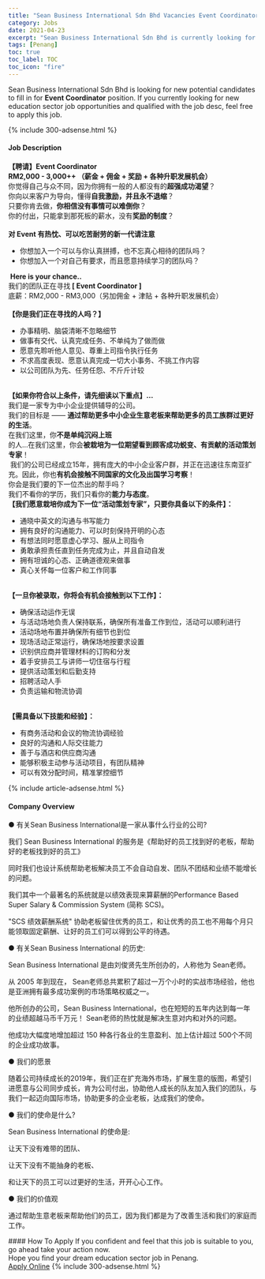 ```yaml
---
title: "Sean Business International Sdn Bhd Vacancies Event Coordinator" 
category: Jobs 
date: 2021-04-23 
excerpt: "Sean Business International Sdn Bhd is currently looking for suitable person to fill in the Event Coordinator which positioned at Penang" 
tags: [Penang] 
toc: true 
toc_label: TOC 
toc_icon: "fire" 
--- 
```


<p>Sean Business International Sdn Bhd is looking for new potential candidates to fill in for <b>Event Coordinator</b> position. If you currently looking for new education sector job opportunities and qualified with the job desc, feel free to apply this job.
</p>{% include 300-adsense.html %} 
<div><div><h4>Job Description</h4></div><div><div><span><div><div><div><strong>&#12304;&#32856;&#35831;&#12305;Event Coordinator</strong></div><div><strong>RM2,000 - 3,000++ &#65288;&#34218;&#37329; + &#20323;&#37329; + &#22870;&#21169; + &#21508;&#31181;&#21319;&#32844;&#21457;&#23637;&#26426;&#20250;&#65289;</strong>&#160;</div><div>&#20320;&#35273;&#24471;&#33258;&#24049;&#19982;&#20247;&#19981;&#21516;&#65292;&#22240;&#20026;&#20320;&#25317;&#26377;&#19968;&#33324;&#30340;&#20154;&#37117;&#27809;&#26377;&#30340;<strong>&#36229;&#24378;&#25104;&#21151;&#28212;&#26395;</strong>&#65311;</div><div>&#20320;&#21521;&#20197;&#26469;&#23458;&#25143;&#20026;&#23548;&#21521;&#65292;&#25026;&#24471;<strong>&#33258;&#25105;&#28608;&#21169;&#65292;&#24182;&#19988;&#27704;&#19981;&#36864;&#32553;</strong>&#65311;</div><div>&#21482;&#35201;&#20320;&#32943;&#21435;&#20570;&#65292;<strong>&#20320;&#30456;&#20449;&#27809;&#26377;&#20107;&#24773;&#21487;&#20197;&#38590;&#20498;&#20320;</strong>&#65311;</div><div>&#20320;&#30340;&#20184;&#20986;&#65292;&#21482;&#33021;&#25343;&#21040;&#37027;&#27515;&#26495;&#30340;&#34218;&#27700;&#65292;&#27809;&#26377;<strong>&#22870;&#21169;&#30340;&#21046;&#24230;</strong>&#65311;</div><div>&#160;<br><strong>&#23545; Event &#26377;&#28909;&#24561;&#12289;&#21487;&#20197;&#21507;&#33510;&#32784;&#21171;&#30340;&#26032;&#19968;&#20195;&#35831;&#27880;&#24847;</strong></div><ul><li>&#20320;&#24819;&#21152;&#20837;&#19968;&#20010;&#21487;&#20197;&#19982;&#20320;&#35748;&#30495;&#25340;&#25615;&#65292;&#20063;&#19981;&#24536;&#30495;&#24515;&#30456;&#24453;&#30340;&#22242;&#38431;&#21527;&#65311;</li><li>&#20320;&#24819;&#21152;&#20837;&#19968;&#20010;&#23545;&#33258;&#24049;&#26377;&#35201;&#27714;&#65292;&#32780;&#19988;&#24895;&#24847;&#25345;&#32493;&#23398;&#20064;&#30340;&#22242;&#38431;&#21527;&#65311;</li></ul><div>&#160;<strong>Here is your chance..</strong>&#160;</div><div>&#25105;&#20204;&#30340;&#22242;&#38431;&#27491;&#22312;&#23547;&#25214;<strong>&#160;[ Event Coordinator ]</strong></div><div>&#24213;&#34218;&#65306;RM2,000 - RM3,000&#65288;&#21478;&#21152;&#20323;&#37329; + &#27941;&#36148; + &#21508;&#31181;&#21319;&#32844;&#21457;&#23637;&#26426;&#20250;&#65289;<br><br><strong>&#12304;&#20320;&#26159;&#25105;&#20204;&#27491;&#22312;&#23547;&#25214;&#30340;&#20154;&#21527;&#65311;&#12305;</strong></div><ul><li>&#21150;&#20107;&#31934;&#26126;&#12289;&#33041;&#34955;&#28165;&#26224;&#19981;&#24573;&#30053;&#32454;&#33410;</li><li>&#20570;&#20107;&#26377;&#20132;&#20195;&#12289;&#35748;&#30495;&#23436;&#25104;&#20219;&#21153;&#12289;&#19981;&#21333;&#32431;&#20026;&#20102;&#20570;&#32780;&#20570;</li><li>&#24895;&#24847;&#20808;&#32838;&#21548;&#20182;&#20154;&#24847;&#35265;&#12289;&#23562;&#37325;&#19978;&#21496;&#25351;&#20196;&#25191;&#34892;&#20219;&#21153;</li><li>&#19981;&#27714;&#39640;&#24230;&#34920;&#29616;&#12289;&#24895;&#24847;&#35748;&#30495;&#23436;&#25104;&#19968;&#20999;&#22823;&#23567;&#20107;&#21153;&#12289;&#19981;&#25361;&#24037;&#20316;&#20869;&#23481;</li><li>&#20197;&#20844;&#21496;&#22242;&#38431;&#20026;&#20808;&#12289;&#20219;&#21171;&#20219;&#24616;&#12289;&#19981;&#26020;&#26020;&#35745;&#36739;</li></ul><div>&#160;<br><strong>&#12304;&#22914;&#26524;&#20320;&#31526;&#21512;&#20197;&#19978;&#26465;&#20214;&#65292;&#35831;&#20808;&#32454;&#35835;&#20197;&#19979;&#37325;&#28857;&#12305;&#8230;</strong></div><div>&#25105;&#20204;&#26159;&#19968;&#23478;&#19987;&#20026;&#20013;&#23567;&#20225;&#19994;&#25552;&#20379;&#36741;&#23548;&#30340;&#20844;&#21496;&#12290;</div><div>&#25105;&#20204;&#30340;&#30446;&#26631;&#26159; &#8212;&#8212;&#160;<strong>&#36890;&#36807;&#24110;&#21161;&#26356;&#22810;&#20013;&#23567;&#20225;&#19994;&#29983;&#24847;&#32769;&#26495;&#26469;&#24110;&#21161;&#26356;&#22810;&#30340;&#21592;&#24037;&#26063;&#32676;&#36807;&#26356;&#22909;&#30340;&#29983;&#27963;</strong>&#12290;&#160;</div><div>&#22312;&#25105;&#20204;&#36825;&#37324;&#65292;&#20320;<strong>&#19981;&#26159;&#21333;&#32431;&#27785;&#38391;&#19978;&#29677;</strong></div><div>&#30340;&#20154;&#8230;&#22312;&#25105;&#20204;&#36825;&#37324;&#65292;&#20320;&#20250;<strong>&#34987;&#26685;&#22521;&#20026;&#19968;&#20301;&#26399;&#26395;&#30475;&#21040;&#39038;&#23458;&#25104;&#21151;&#34581;&#21464;&#12289;&#26377;&#36129;&#29486;&#30340;&#27963;&#21160;&#31574;&#21010;&#19987;&#23478;</strong>&#65281;</div><div>&#160;&#25105;&#20204;&#30340;&#20844;&#21496;&#24050;&#32463;&#25104;&#31435;15&#24180;&#65292;&#25317;&#26377;&#24222;&#22823;&#30340;&#20013;&#23567;&#20225;&#19994;&#23458;&#25143;&#32676;&#65292;&#24182;&#27491;&#22312;&#36805;&#36895;&#24448;&#19996;&#21335;&#20122;&#25193;&#20805;&#12290;&#22240;&#27492;&#65292;&#20320;&#20063;<strong>&#26377;&#26426;&#20250;&#25509;&#35302;&#19981;&#21516;&#22269;&#23478;&#30340;&#25991;&#21270;&#21450;&#20986;&#22269;&#23398;&#20064;&#32771;&#23519;</strong>&#65281;&#160;</div><div>&#20320;&#20250;&#26159;&#25105;&#20204;&#35201;&#30340;&#19979;&#19968;&#20301;&#26480;&#20986;&#30340;&#24110;&#25163;&#21527;&#65311;</div><div>&#25105;&#20204;&#19981;&#30475;&#20320;&#30340;&#23398;&#21382;&#65292;&#25105;&#20204;&#21482;&#30475;&#20320;&#30340;<strong>&#33021;&#21147;&#19982;&#24577;&#24230;</strong>&#12290;&#160;&#160;</div><div><strong>&#12304;&#25105;&#20204;&#24895;&#24847;&#26685;&#22521;&#20320;&#25104;&#20026;&#19979;&#19968;&#20301;&#8220;&#27963;&#21160;&#31574;&#21010;&#19987;&#23478;&#8221;&#65292;&#21482;&#35201;&#20320;&#20855;&#22791;&#20197;&#19979;&#30340;&#26465;&#20214;&#12305;&#65306;</strong></div><ul><li>&#36890;&#26195;&#20013;&#33521;&#25991;&#30340;&#27807;&#36890;&#19982;&#20070;&#20889;&#33021;&#21147;</li><li>&#25317;&#26377;&#33391;&#22909;&#30340;&#27807;&#36890;&#33021;&#21147;&#12289;&#21487;&#20197;&#26102;&#21051;&#20445;&#25345;&#24320;&#26126;&#30340;&#24515;&#24577;</li><li>&#26377;&#24819;&#27861;&#21516;&#26102;&#24895;&#24847;&#34394;&#24515;&#23398;&#20064;&#12289;&#26381;&#20174;&#19978;&#21496;&#25351;&#20196;</li><li>&#21191;&#25954;&#25215;&#25285;&#36131;&#20219;&#30452;&#21040;&#20219;&#21153;&#23436;&#25104;&#20026;&#27490;&#65292;&#24182;&#19988;&#33258;&#21160;&#33258;&#21457;</li><li>&#25317;&#26377;&#22374;&#35802;&#30340;&#24515;&#24577;&#12289;&#27491;&#30830;&#36947;&#24503;&#35266;&#26469;&#20570;&#20107;</li><li>&#30495;&#24515;&#20851;&#24576;&#27599;&#19968;&#20301;&#23458;&#25143;&#21644;&#24037;&#20316;&#21516;&#20107;</li></ul>&#160;<br><strong>&#12304;&#19968;&#26086;&#20320;&#34987;&#24405;&#21462;&#65292;&#20320;&#23558;&#20250;&#26377;&#26426;&#20250;&#25509;&#35302;&#21040;&#20197;&#19979;&#24037;&#20316;&#12305;&#65306;</strong><ul><li>&#30830;&#20445;&#27963;&#21160;&#36816;&#20316;&#26080;&#35823;</li><li>&#19982;&#27963;&#21160;&#22330;&#22320;&#36127;&#36131;&#20154;&#20445;&#25345;&#32852;&#31995;&#65292;&#30830;&#20445;&#25152;&#26377;&#20934;&#22791;&#24037;&#20316;&#21040;&#20301;&#65292;&#27963;&#21160;&#21487;&#20197;&#39034;&#21033;&#36827;&#34892;</li><li>&#27963;&#21160;&#22330;&#22320;&#24067;&#32622;&#24182;&#30830;&#20445;&#25152;&#26377;&#32454;&#33410;&#20063;&#21040;&#20301;</li><li>&#29616;&#22330;&#27963;&#21160;&#27491;&#24120;&#36816;&#34892;&#65292;&#30830;&#20445;&#22330;&#22320;&#25353;&#35201;&#27714;&#35774;&#32622;</li><li>&#35782;&#21035;&#20379;&#24212;&#21830;&#24182;&#31649;&#29702;&#26448;&#26009;&#30340;&#35746;&#36141;&#21644;&#20998;&#21457;</li><li>&#30528;&#25163;&#23433;&#25490;&#21592;&#24037;&#19982;&#35762;&#24072;&#19968;&#20999;&#20303;&#23487;&#19982;&#34892;&#31243;</li><li>&#25552;&#20379;&#27963;&#21160;&#31574;&#21010;&#21644;&#21518;&#21220;&#25903;&#25345;</li><li>&#25307;&#32856;&#27963;&#21160;&#20154;&#25163;</li><li>&#36127;&#36131;&#36816;&#36755;&#21644;&#29289;&#27969;&#21327;&#35843;</li></ul>&#160;<br><strong>&#12304;&#38656;&#20855;&#22791;&#20197;&#19979;&#25216;&#33021;&#21644;&#32463;&#39564;&#12305;&#65306;</strong><ul><li>&#26377;&#21830;&#21153;&#27963;&#21160;&#21644;&#20250;&#35758;&#30340;&#29289;&#27969;&#21327;&#35843;&#32463;&#39564;</li><li>&#33391;&#22909;&#30340;&#27807;&#36890;&#21644;&#20154;&#38469;&#20132;&#24448;&#33021;&#21147;</li><li>&#21892;&#20110;&#19982;&#37202;&#24215;&#21644;&#20379;&#24212;&#21830;&#27807;&#36890;</li><li>&#33021;&#22815;&#31215;&#26497;&#20027;&#21160;&#21442;&#19982;&#27963;&#21160;&#39033;&#30446;&#65292;&#26377;&#22242;&#38431;&#31934;&#31070;</li><li>&#21487;&#20197;&#26377;&#25928;&#20998;&#37197;&#26102;&#38388;&#65292;&#31934;&#20934;&#25484;&#25511;&#32454;&#33410;</li></ul></div></div></span></div></div></div> 
{% include article-adsense.html %} 
<div><div><h4>Company Overview</h4></div><div><div><span><div><p>&#9679; &#26377;&#20851;Sean Business International&#26159;&#19968;&#23478;&#20174;&#20107;&#20160;&#20040;&#34892;&#19994;&#30340;&#20844;&#21496;?&#160;</p><p>&#25105;&#20204; Sean Business International &#30340;&#26381;&#21153;&#26159;&#12298;&#24110;&#21161;&#22909;&#30340;&#21592;&#24037;&#25214;&#21040;&#22909;&#30340;&#32769;&#26495;&#65292;&#24110;&#21161;&#22909;&#30340;&#32769;&#26495;&#25214;&#21040;&#22909;&#30340;&#21592;&#24037;&#12299;&#160;</p><p>&#21516;&#26102;&#25105;&#20204;&#20063;&#35774;&#35745;&#31995;&#32479;&#24110;&#21161;&#32769;&#26495;&#35299;&#20915;&#21592;&#24037;&#19981;&#20250;&#33258;&#21160;&#33258;&#21457;&#12289;&#22242;&#38431;&#19981;&#22242;&#32467;&#21644;&#19994;&#32489;&#19981;&#33021;&#22686;&#38271;&#30340;&#38382;&#39064;&#12290;&#160;</p><p>&#25105;&#20204;&#20854;&#20013;&#19968;&#20010;&#26368;&#33879;&#21517;&#30340;&#31995;&#32479;&#23601;&#26159;&#20197;&#32489;&#25928;&#34920;&#29616;&#26469;&#31639;&#34218;&#37228;&#30340;Performance Based Super Salary &amp; Commission System (&#31616;&#31216; SCS)&#12290;&#160;</p><p>"SCS &#32489;&#25928;&#34218;&#37228;&#31995;&#32479;" &#21327;&#21161;&#32769;&#26495;&#30041;&#20303;&#20248;&#31168;&#30340;&#21592;&#24037;&#65292;&#21644;&#35753;&#20248;&#31168;&#30340;&#21592;&#24037;&#20063;&#19981;&#29992;&#27599;&#20010;&#26376;&#21482;&#33021;&#39046;&#21462;&#22266;&#23450;&#34218;&#37228;&#12289;&#35753;&#22909;&#30340;&#21592;&#24037;&#20204;&#21487;&#20197;&#24471;&#21040;&#20844;&#24179;&#30340;&#24453;&#36935;&#12290;&#160;</p><p>&#9679; &#26377;&#20851;Sean Business International &#30340;&#21382;&#21490;:&#160;</p><p>Sean Business International &#26159;&#30001;&#21016;&#20426;&#36132;&#20808;&#29983;&#25152;&#21019;&#21150;&#30340;&#65292;&#20154;&#31216;&#20182;&#20026; Sean&#32769;&#24072;&#12290;</p><p>&#20174; 2005 &#24180;&#21040;&#29616;&#22312;&#65292; Sean&#32769;&#24072;&#24635;&#20849;&#32047;&#31215;&#20102;&#36229;&#36807;&#19968;&#19975;&#20010;&#23567;&#26102;&#30340;&#23454;&#25112;&#24066;&#22330;&#32463;&#39564;&#65292;&#20182;&#20063;&#26159;&#20122;&#27954;&#25317;&#26377;&#26368;&#22810;&#25104;&#21151;&#26696;&#20363;&#30340;&#24066;&#22330;&#31574;&#30053;&#26435;&#23041;&#20043;&#19968;&#12290;&#160;</p><p>&#20182;&#25152;&#21019;&#21150;&#30340;&#20844;&#21496;&#65292;Sean Business International&#65292;&#20063;&#22312;&#30701;&#30701;&#30340;&#20116;&#24180;&#20869;&#36798;&#21040;&#27599;&#19968;&#24180;&#30340;&#19994;&#32489;&#36229;&#36234;&#39532;&#24065;&#21315;&#19975;&#20803;&#65281; Sean&#32769;&#24072;&#30340;&#28909;&#24561;&#23601;&#26159;&#35299;&#20915;&#29983;&#24847;&#23545;&#20869;&#21644;&#23545;&#22806;&#30340;&#38382;&#39064;&#12290;&#160;</p><p>&#20182;&#25104;&#21151;&#22823;&#24133;&#24230;&#22320;&#22686;&#21152;&#36229;&#36807; 150 &#31181;&#21508;&#34892;&#21508;&#19994;&#30340;&#29983;&#24847;&#30408;&#21033;&#12289;&#21152;&#19978;&#20272;&#35745;&#36229;&#36807; 500&#20010;&#19981;&#21516;&#30340;&#20225;&#19994;&#25104;&#21151;&#25925;&#20107;&#12290;</p><p>&#9679; &#25105;&#20204;&#30340;&#24895;&#26223;&#160;</p><p>&#38543;&#30528;&#20844;&#21496;&#25345;&#32493;&#25104;&#38271;&#30340;2019&#24180;&#65292;&#25105;&#20204;&#27491;&#22312;&#25193;&#20805;&#28023;&#22806;&#24066;&#22330;&#65292;&#25193;&#23637;&#29983;&#24847;&#30340;&#29256;&#22270;&#65292;&#24076;&#26395;&#24341;&#36827;&#24895;&#24847;&#19982;&#20844;&#21496;&#21516;&#27493;&#25104;&#38271;&#65292;&#32943;&#20026;&#20844;&#21496;&#20184;&#20986;&#65292;&#21327;&#21161;&#20182;&#20154;&#25104;&#38271;&#30340;&#38431;&#21451;&#21152;&#20837;&#25105;&#20204;&#30340;&#22242;&#38431;&#65292;&#19982;&#25105;&#20204;&#19968;&#36215;&#36808;&#21521;&#22269;&#38469;&#24066;&#22330;&#65292;&#21327;&#21161;&#26356;&#22810;&#30340;&#20225;&#19994;&#32769;&#26495;&#65292;&#36798;&#25104;&#25105;&#20204;&#30340;&#20351;&#21629;&#12290;</p><p>&#9679; &#25105;&#20204;&#30340;&#20351;&#21629;&#26159;&#20160;&#20040;?&#160;</p><p>Sean Business International &#30340;&#20351;&#21629;&#26159;:</p><p>&#35753;&#22825;&#19979;&#27809;&#26377;&#38590;&#24102;&#30340;&#22242;&#38431;&#12289;</p><p>&#35753;&#22825;&#19979;&#27809;&#26377;&#19981;&#33021;&#25277;&#36523;&#30340;&#32769;&#26495;&#12289;</p><p>&#21644;&#35753;&#22825;&#19979;&#30340;&#21592;&#24037;&#21487;&#20197;&#36807;&#26356;&#22909;&#30340;&#29983;&#27963;&#65292;&#24320;&#24320;&#24515;&#24515;&#24037;&#20316;&#12290;</p><p>&#9679; &#25105;&#20204;&#30340;&#20215;&#20540;&#35266;</p><p>&#36890;&#36807;&#24110;&#21161;&#29983;&#24847;&#32769;&#26495;&#26469;&#24110;&#21161;&#20182;&#20204;&#30340;&#21592;&#24037;&#65292;&#22240;&#20026;&#25105;&#20204;&#37117;&#26159;&#20026;&#20102;&#25913;&#21892;&#29983;&#27963;&#21644;&#25105;&#20204;&#30340;&#23478;&#24237;&#32780;&#24037;&#20316;&#12290;</p></div></span></div></div></div> 
#### How To Apply 
If you confident and feel that this job is suitable to you, go ahead take your action now. <br/> 
Hope you find your dream education sector job in Penang. <br/> 
<a href="https://www.jobstreet.com.my/en/job/event-coordinator-4527751?jobId=jobstreet-my-job-4527751" class="btn btn--info" target="_blank" rel="nofollow noopenner">Apply Online</a> 
{% include 300-adsense.html %} 